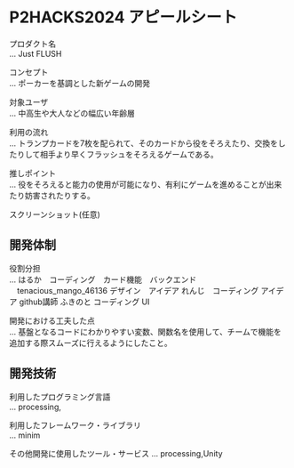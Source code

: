 # P2HACKS2024 アピールシート 

プロダクト名  
... Just FLUSH

コンセプト  
...  ポーカーを基調とした新ゲームの開発

対象ユーザ  
...  中高生や大人などの幅広い年齢層

利用の流れ  
...  トランプカードを7枚を配られて、そのカードから役をそろえたり、交換をしたりして相手より早くフラッシュをそろえるゲームである。

推しポイント  
...  役をそろえると能力の使用が可能になり、有利にゲームを進めることが出来たり妨害されたりする。

スクリーンショット(任意)  

## 開発体制  

役割分担  
...  はるか　コーディング　カード機能　バックエンド
    　tenacious_mango_46136 デザイン　アイデア
     れんじ　コーディング アイデア github講師
     ふきのと コーディング UI

開発における工夫した点  
...  基盤となるコードにわかりやすい変数、関数名を使用して、チームで機能を追加する際スムーズに行えるようにしたこと。

## 開発技術 

利用したプログラミング言語  
...  processing,

利用したフレームワーク・ライブラリ  
...  minim

その他開発に使用したツール・サービス
...  processing,Unity
